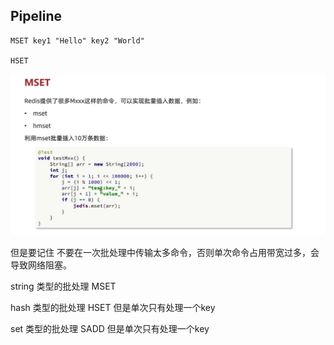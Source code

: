 Pipeline
---

    MSET key1 "Hello" key2 "World"
        
    HSET

![img_50.png](img_50.png)

但是要记住 不要在一次批处理中传输太多命令，否则单次命令占用带宽过多，会导致网络阻塞。

string 类型的批处理 MSET

hash 类型的批处理 HSET 但是单次只有处理一个key

set 类型的批处理 SADD 但是单次只有处理一个key

